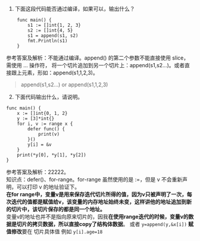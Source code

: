 1. 下面这段代码能否通过编译，如果可以，输出什么？

```
    func main() {
        s1 := []int{1, 2, 3}
        s2 := []int{4, 5}
        s1 = append(s1, s2)
        fmt.Println(s1)
    }

```
参考答案及解析：不能通过编译。append() 的第二个参数不能直接使用 slice，需使用 … 操作符，  将一个切片追加到另一个切片上：append(s1,s2…)。或者直接跟上元素，形如：append(s1,1,2,3)。
> append(s1,s2...)  or append(s1,1,2,3)

2. 下面代码输出什么，请说明。
```
func main() {
    x := []int{0, 1, 2}
    y := [3]*int{}
    for i, v := range x {
        defer func() {
            print(v)
        }()
        y[i] = &v
    }
    print(*y[0], *y[1], *y[2])
}
```  


参考答案及解析：22222。  
知识点：defer()、for-range。for-range 虽然使用的是 :=，但是 v 不会重新声明，可以打印 v 的地址验证下。  
**在for range中，变量v是用来保存迭代切片所得的值，因为v只被声明了一次，每次迭代的值都是赋值给v，该变量的内存地址始终未变，这样讲他的地址追加到新的切片中，该切片保存的都是同一个地址。**  
变量v的地址也并不是指向原来切片的，因我**在使用range迭代的时候，变量v的数据是切片的拷贝数据，所以直接copy了结构体数据**。
或者 `y=append(y,&x[i])` **赋值修改**要在 切片具体值 例如 `y[i].age=18`
